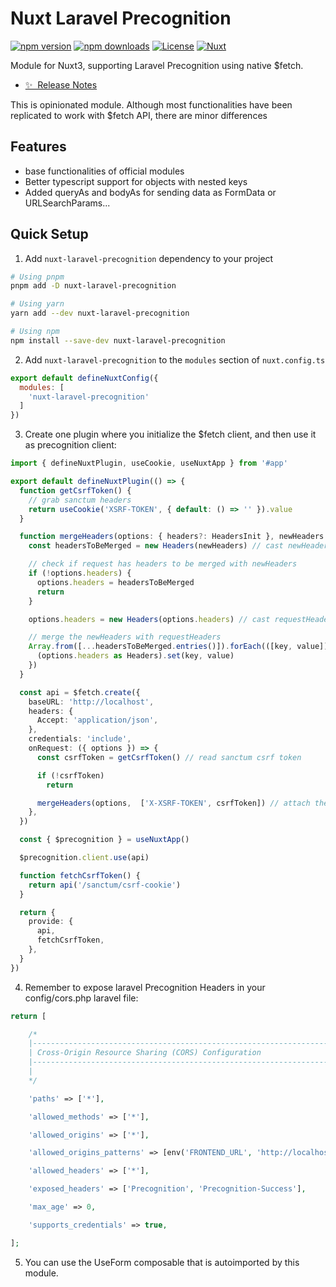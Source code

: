 <!--
Get your module up and running quickly.

Find and replace all on all files (CMD+SHIFT+F):
- Name: Nuxt Laravel Precognition
- Package name: nuxt-laravel-precognition
- Description: Module for Nuxt3, supporting Laravel Precognition
-->

# Nuxt Laravel Precognition

[![npm version][npm-version-src]][npm-version-href]
[![npm downloads][npm-downloads-src]][npm-downloads-href]
[![License][license-src]][license-href]
[![Nuxt][nuxt-src]][nuxt-href]

Module for Nuxt3, supporting Laravel Precognition using native $fetch.

- [✨ &nbsp;Release Notes](/CHANGELOG.md)
<!-- - [🏀 Online playground](https://stackblitz.com/github/your-org/nuxt-laravel-precognition?file=playground%2Fapp.vue) -->
<!-- - [📖 &nbsp;Documentation](https://example.com) -->

This is opinionated module. Although most functionalities have been replicated to work with $fetch API, there are minor differences
## Features

<!-- Highlight some of the features your module provide here -->
- base functionalities of official modules
- Better typescript support for objects with nested keys
- Added queryAs and bodyAs for sending data as FormData or URLSearchParams...

## Quick Setup

1. Add `nuxt-laravel-precognition` dependency to your project

```bash
# Using pnpm
pnpm add -D nuxt-laravel-precognition

# Using yarn
yarn add --dev nuxt-laravel-precognition

# Using npm
npm install --save-dev nuxt-laravel-precognition
```

2. Add `nuxt-laravel-precognition` to the `modules` section of `nuxt.config.ts`

```js
export default defineNuxtConfig({
  modules: [
    'nuxt-laravel-precognition'
  ]
})
```

3. Create one plugin where you initialize the $fetch client, and then use it as precognition client:

```typescript
import { defineNuxtPlugin, useCookie, useNuxtApp } from '#app'

export default defineNuxtPlugin(() => {
  function getCsrfToken() {
    // grab sanctum headers
    return useCookie('XSRF-TOKEN', { default: () => '' }).value
  }

  function mergeHeaders(options: { headers?: HeadersInit }, newHeaders: HeadersInit) {
    const headersToBeMerged = new Headers(newHeaders) // cast newHeaders to Headers instance

    // check if request has headers to be merged with newHeaders
    if (!options.headers) { 
      options.headers = headersToBeMerged
      return
    }

    options.headers = new Headers(options.headers) // cast requestHeaders to Headers instance

    // merge the newHeaders with requestHeaders
    Array.from([...headersToBeMerged.entries()]).forEach(([key, value]) => {
      (options.headers as Headers).set(key, value)
    })
  }

  const api = $fetch.create({
    baseURL: 'http://localhost',
    headers: {
      Accept: 'application/json',
    },
    credentials: 'include',
    onRequest: ({ options }) => {
      const csrfToken = getCsrfToken() // read sanctum csrf token

      if (!csrfToken)
        return

      mergeHeaders(options,  ['X-XSRF-TOKEN', csrfToken]) // attach the csrf token as X-XSRF-TOKEN header
    },
  })

  const { $precognition } = useNuxtApp()

  $precognition.client.use(api)

  function fetchCsrfToken() {
    return api('/sanctum/csrf-cookie')
  }

  return {
    provide: {
      api,
      fetchCsrfToken,
    },
  }
})
```

4. Remember to expose laravel Precognition Headers in your config/cors.php laravel file:

```php
return [

    /*
    |--------------------------------------------------------------------------
    | Cross-Origin Resource Sharing (CORS) Configuration
    |--------------------------------------------------------------------------
    |
    */

    'paths' => ['*'],

    'allowed_methods' => ['*'],

    'allowed_origins' => ['*'],

    'allowed_origins_patterns' => [env('FRONTEND_URL', 'http://localhost:3000')],

    'allowed_headers' => ['*'],

    'exposed_headers' => ['Precognition', 'Precognition-Success'],

    'max_age' => 0,

    'supports_credentials' => true,

];
```

5. You can use the UseForm composable that is autoimported by this module.

<!-- Badges -->
[npm-version-src]: https://img.shields.io/npm/v/nuxt-laravel-precognition/latest.svg?style=flat&colorA=18181B&colorB=28CF8D
[npm-version-href]: https://npmjs.com/package/nuxt-laravel-precognition

[npm-downloads-src]: https://img.shields.io/npm/dm/nuxt-laravel-precognition.svg?style=flat&colorA=18181B&colorB=28CF8D
[npm-downloads-href]: https://npmjs.com/package/nuxt-laravel-precognition

[license-src]: https://img.shields.io/npm/l/nuxt-laravel-precognition.svg?style=flat&colorA=18181B&colorB=28CF8D
[license-href]: https://npmjs.com/package/nuxt-laravel-precognition

[nuxt-src]: https://img.shields.io/badge/Nuxt-18181B?logo=nuxt.js
[nuxt-href]: https://nuxt.com
